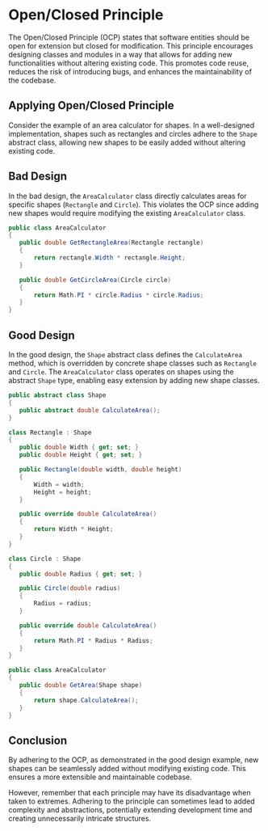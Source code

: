 # Open/Closed Principle

The Open/Closed Principle (OCP) states that software entities should be open for extension but closed for modification. This principle encourages designing classes and modules in a way that allows for adding new functionalities without altering existing code. This promotes code reuse, reduces the risk of introducing bugs, and enhances the maintainability of the codebase.

## Applying Open/Closed Principle

Consider the example of an area calculator for shapes. In a well-designed implementation, shapes such as rectangles and circles adhere to the `Shape` abstract class, allowing new shapes to be easily added without altering existing code.

## Bad Design

In the bad design, the `AreaCalculator` class directly calculates areas for specific shapes (`Rectangle` and `Circle`). This violates the OCP since adding new shapes would require modifying the existing `AreaCalculator` class.

 ```C#
public class AreaCalculator
{
    public double GetRectangleArea(Rectangle rectangle)
    {
        return rectangle.Width * rectangle.Height;
    }

    public double GetCircleArea(Circle circle)
    {
        return Math.PI * circle.Radius * circle.Radius;
    }
}
 ```

## Good Design

In the good design, the `Shape` abstract class defines the `CalculateArea` method, which is overridden by concrete shape classes such as `Rectangle` and `Circle`. The `AreaCalculator` class operates on shapes using the abstract `Shape` type, enabling easy extension by adding new shape classes.

 ```C#
public abstract class Shape
{
    public abstract double CalculateArea();
}

class Rectangle : Shape
{
    public double Width { get; set; }
    public double Height { get; set; }

    public Rectangle(double width, double height)
    {
        Width = width;
        Height = height;
    }

    public override double CalculateArea()
    {
        return Width * Height;
    }
}

class Circle : Shape
{
    public double Radius { get; set; }

    public Circle(double radius)
    {
        Radius = radius;
    }

    public override double CalculateArea()
    {
        return Math.PI * Radius * Radius;
    }
}

public class AreaCalculator
{
    public double GetArea(Shape shape)
    {
        return shape.CalculateArea();
    }
}

 ```

## Conclusion

By adhering to the OCP, as demonstrated in the good design example, new shapes can be seamlessly added without modifying existing code. This ensures a more extensible and maintainable codebase.

However, remember that each principle may have its disadvantage when taken to extremes. Adhering to the principle can sometimes lead to added complexity and abstractions, potentially extending development time and creating unnecessarily intricate structures.
